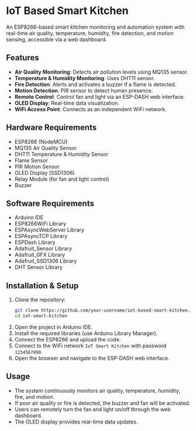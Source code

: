 # IoT Based Smart Kitchen

An ESP8266-based smart kitchen monitoring and automation system with real-time air quality, temperature, humidity, fire detection, and motion sensing, accessible via a web dashboard.

## Features
- **Air Quality Monitoring**: Detects air pollution levels using MQ135 sensor.
- **Temperature & Humidity Monitoring**: Uses DHT11 sensor.
- **Fire Detection**: Alerts and activates a buzzer if a flame is detected.
- **Motion Detection**: PIR sensor to detect human presence.
- **Remote Control**: Control fan and light via an ESP-DASH web interface.
- **OLED Display**: Real-time data visualization.
- **WiFi Access Point**: Connects as an independent WiFi network.

## Hardware Requirements
- ESP8266 (NodeMCU)
- MQ135 Air Quality Sensor
- DHT11 Temperature & Humidity Sensor
- Flame Sensor
- PIR Motion Sensor
- OLED Display (SSD1306)
- Relay Module (for fan and light control)
- Buzzer

## Software Requirements
- Arduino IDE
- ESP8266WiFi Library
- ESPAsyncWebServer Library
- ESPAsyncTCP Library
- ESPDash Library
- Adafruit_Sensor Library
- Adafruit_GFX Library
- Adafruit_SSD1306 Library
- DHT Sensor Library

## Installation & Setup
1. Clone the repository:
   ```sh
   git clone https://github.com/your-username/iot-based-smart-kitchen.git
   cd iot-smart-kitchen
   ```
2. Open the project in Arduino IDE.
3. Install the required libraries (use Arduino Library Manager).
4. Connect the ESP8266 and upload the code.
5. Connect to the WiFi network `IoT Smart Kitchen` with password `1234567890`.
6. Open the browser and navigate to the ESP-DASH web interface.

## Usage
- The system continuously monitors air quality, temperature, humidity, fire, and motion.
- If poor air quality or fire is detected, the buzzer and fan will be activated.
- Users can remotely turn the fan and light on/off through the web dashboard.
- The OLED display provides real-time data updates.


